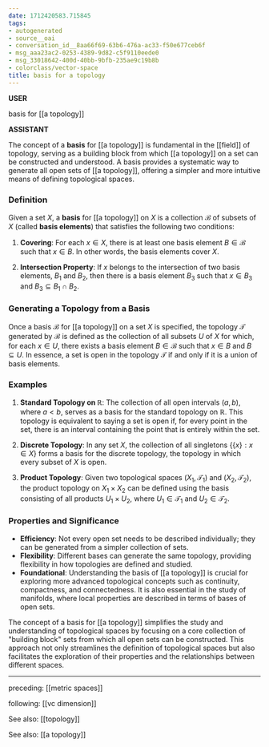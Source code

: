 ```yaml
---
date: 1712420583.715845
tags:
- autogenerated
- source__oai
- conversation_id__8aa66f69-63b6-476a-ac33-f50e677ceb6f
- msg_aaa23ac2-0253-4389-9d82-c5f9110eede0
- msg_33018642-400d-40bb-9bfb-235ae9c19b8b
- colorclass/vector-space
title: basis for a topology
---
```


**USER**

basis for [[a topology]]


**ASSISTANT**

The concept of a **basis** for [[a topology]] is fundamental in the [[field]] of topology, serving as a building block from which [[a topology]] on a set can be constructed and understood. A basis provides a systematic way to generate all open sets of [[a topology]], offering a simpler and more intuitive means of defining topological spaces.

### Definition

Given a set $X$, a **basis** for [[a topology]] on $X$ is a collection $\mathcal{B}$ of subsets of $X$ (called **basis elements**) that satisfies the following two conditions:

1. **Covering**: For each $x \in X$, there is at least one basis element $B \in \mathcal{B}$ such that $x \in B$. In other words, the basis elements cover $X$.

2. **Intersection Property**: If $x$ belongs to the intersection of two basis elements, $B_1$ and $B_2$, then there is a basis element $B_3$ such that $x \in B_3$ and $B_3 \subseteq B_1 \cap B_2$.

### Generating a Topology from a Basis

Once a basis $\mathcal{B}$ for [[a topology]] on a set $X$ is specified, the topology $\mathcal{T}$ generated by $\mathcal{B}$ is defined as the collection of all subsets $U$ of $X$ for which, for each $x \in U$, there exists a basis element $B \in \mathcal{B}$ such that $x \in B$ and $B \subseteq U$. In essence, a set is open in the topology $\mathcal{T}$ if and only if it is a union of basis elements.

### Examples

1. **Standard Topology on $\mathbb{R}$**: The collection of all open intervals $(a, b)$, where $a < b$, serves as a basis for the standard topology on $\mathbb{R}$. This topology is equivalent to saying a set is open if, for every point in the set, there is an interval containing the point that is entirely within the set.

2. **Discrete Topology**: In any set $X$, the collection of all singletons $\{\{x\} : x \in X\}$ forms a basis for the discrete topology, the topology in which every subset of $X$ is open.

3. **Product Topology**: Given two topological spaces $(X_1, \mathcal{T}_1)$ and $(X_2, \mathcal{T}_2)$, the product topology on $X_1 \times X_2$ can be defined using the basis consisting of all products $U_1 \times U_2$, where $U_1 \in \mathcal{T}_1$ and $U_2 \in \mathcal{T}_2$.

### Properties and Significance

- **Efficiency**: Not every open set needs to be described individually; they can be generated from a simpler collection of sets.
- **Flexibility**: Different bases can generate the same topology, providing flexibility in how topologies are defined and studied.
- **Foundational**: Understanding the basis of [[a topology]] is crucial for exploring more advanced topological concepts such as continuity, compactness, and connectedness. It is also essential in the study of manifolds, where local properties are described in terms of bases of open sets.

The concept of a basis for [[a topology]] simplifies the study and understanding of topological spaces by focusing on a core collection of "building block" sets from which all open sets can be constructed. This approach not only streamlines the definition of topological spaces but also facilitates the exploration of their properties and the relationships between different spaces.


---

preceding: [[metric spaces]]  


following: [[vc dimension]]

See also: [[topology]]


See also: [[a topology]]